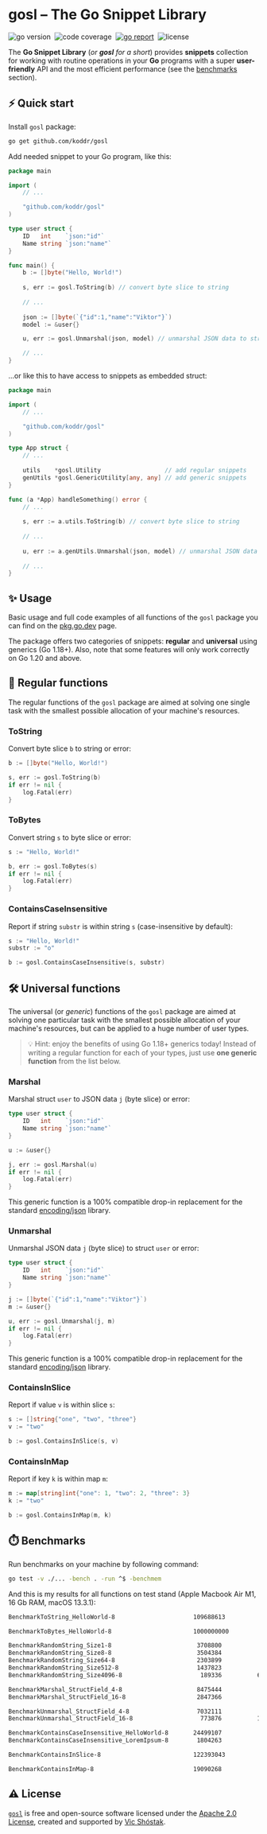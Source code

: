 # gosl – The Go Snippet Library

<img src="https://img.shields.io/badge/Go-1.20+-00ADD8?style=for-the-badge&logo=go" alt="go version" />&nbsp;
<img src="https://img.shields.io/badge/code_coverage-98%25-success?style=for-the-badge&logo=none" alt="code coverage" />&nbsp;
<a href="https://goreportcard.com/report/github.com/koddr/gosl" target="_blank"><img src="https://img.shields.io/badge/Go_report-A+-success?style=for-the-badge&logo=none" alt="go report" /></a>&nbsp;
<img src="https://img.shields.io/badge/license-Apache_2.0-red?style=for-the-badge&logo=none" alt="license" />

The **Go Snippet Library** (_or **gosl** for a short_) provides **snippets** 
collection for working with routine operations in your **Go** programs with 
a super **user-friendly** API and the most efficient performance (see the 
[benchmarks](https://github.com/koddr/gosl/tree/main#%EF%B8%8F-benchmarks) section).

## ⚡️ Quick start

Install `gosl` package:

```bash
go get github.com/koddr/gosl
```

Add needed snippet to your Go program, like this:

```go
package main

import (
    // ...

    "github.com/koddr/gosl"
)

type user struct {
    ID   int    `json:"id"`
    Name string `json:"name"`
}

func main() {
    b := []byte("Hello, World!")
    
    s, err := gosl.ToString(b) // convert byte slice to string
    
    // ...
    
    json := []byte(`{"id":1,"name":"Viktor"}`)
    model := &user{}

    u, err := gosl.Unmarshal(json, model) // unmarshal JSON data to struct

    // ...
}
```

...or like this to have access to snippets as embedded struct:

```go
package main

import (
    // ...

    "github.com/koddr/gosl"
)

type App struct {
    // ...
    
    utils    *gosl.Utility                  // add regular snippets
    genUtils *gosl.GenericUtility[any, any] // add generic snippets
}

func (a *App) handleSomething() error {
    // ...
    
    s, err := a.utils.ToString(b) // convert byte slice to string
    
    // ...
    
    u, err := a.genUtils.Unmarshal(json, model) // unmarshal JSON data to struct
    
    // ...
}
```

## ✨ Usage

Basic usage and full code examples of all functions of the `gosl` package you can find on the [pkg.go.dev](https://pkg.go.dev/github.com/koddr/gosl) page.

The package offers two categories of snippets: **regular** and **universal** using generics (Go 1.18+). Also, note that some features will only work correctly on Go 1.20 and above.

## 🔨 Regular functions

The regular functions of the `gosl` package are aimed at solving one single 
task with the smallest possible allocation of your machine's resources.

### ToString

Convert byte slice `b` to string or error:

```go
b := []byte("Hello, World!")

s, err := gosl.ToString(b)
if err != nil {
    log.Fatal(err)
}
```

### ToBytes

Convert string `s` to byte slice or error:

```go
s := "Hello, World!"

b, err := gosl.ToBytes(s)
if err != nil {
    log.Fatal(err)
}
```

### ContainsCaseInsensitive

Report if string `substr` is within string `s` (case-insensitive by default):

```go
s := "Hello, World!"
substr := "o"

b := gosl.ContainsCaseInsensitive(s, substr)
```

## 🛠️ Universal functions

The universal (or _generic_) functions of the `gosl` package are aimed at solving one 
particular task with the smallest possible allocation of your machine's 
resources, but can be applied to a huge number of user types.

> 💡 Hint: enjoy the benefits of using Go 1.18+ generics today! Instead of 
> writing a regular function for each of your types, just use **one generic 
> function** from the list below.

### Marshal

Marshal struct `user` to JSON data `j` (byte slice) or error:

```go
type user struct {
    ID   int    `json:"id"`
    Name string `json:"name"`
}

u := &user{}

j, err := gosl.Marshal(u)
if err != nil {
    log.Fatal(err)
}
```

This generic function is a 100% compatible drop-in replacement for the standard 
[encoding/json](https://pkg.go.dev/encoding/json) library.

### Unmarshal

Unmarshal JSON data `j` (byte slice) to struct `user` or error:

```go
type user struct {
    ID   int    `json:"id"`
    Name string `json:"name"`
}

j := []byte(`{"id":1,"name":"Viktor"}`)
m := &user{}

u, err := gosl.Unmarshal(j, m)
if err != nil {
    log.Fatal(err)
}
```

This generic function is a 100% compatible drop-in replacement for the standard 
[encoding/json](https://pkg.go.dev/encoding/json) library.

### ContainsInSlice

Report if value `v` is within slice `s`:

```go
s := []string{"one", "two", "three"}
v := "two"

b := gosl.ContainsInSlice(s, v)
```

### ContainsInMap

Report if key `k` is within map `m`:

```go
m := map[string]int{"one": 1, "two": 2, "three": 3}
k := "two"

b := gosl.ContainsInMap(m, k)
```

## ⏱️ Benchmarks

Run benchmarks on your machine by following command:

```bash
go test -v ./... -bench . -run ^$ -benchmem
```

And this is my results for all functions on test stand (Apple Macbook 
Air M1, 16 Gb RAM, macOS 13.3.1):

```bash
BenchmarkToString_HelloWorld-8                  	109688613	        10.58 ns/op	      16 B/op	       1 allocs/op

BenchmarkToBytes_HelloWorld-8                   	1000000000	       0.6284 ns/op	       0 B/op	       0 allocs/op

BenchmarkRandomString_Size1-8                   	 3708800	       324.4 ns/op	       6 B/op	       3 allocs/op
BenchmarkRandomString_Size8-8                   	 3504384	       342.5 ns/op	      24 B/op	       3 allocs/op
BenchmarkRandomString_Size64-8                  	 2303899	       517.5 ns/op	     160 B/op	       3 allocs/op
BenchmarkRandomString_Size512-8                 	 1437823	       833.8 ns/op	    1280 B/op	       3 allocs/op
BenchmarkRandomString_Size4096-8                	  189336	      6255 ns/op	   10240 B/op	       3 allocs/op

BenchmarkMarshal_StructField_4-8                	 8475444	       141.2 ns/op	      48 B/op	       3 allocs/op
BenchmarkMarshal_StructField_16-8               	 2847366	       421.5 ns/op	     192 B/op	       3 allocs/op

BenchmarkUnmarshal_StructField_4-8              	 7032111	       169.9 ns/op	      32 B/op	       3 allocs/op
BenchmarkUnmarshal_StructField_16-8             	  773876	      1553 ns/op	     864 B/op	      45 allocs/op

BenchmarkContainsCaseInsensitive_HelloWorld-8   	24499107	        48.53 ns/op	      16 B/op	       1 allocs/op
BenchmarkContainsCaseInsensitive_LoremIpsum-8   	 1804263	       663.4 ns/op	     448 B/op	       1 allocs/op

BenchmarkContainsInSlice-8                      	122393043	        9.817 ns/op	       0 B/op	       0 allocs/op

BenchmarkContainsInMap-8                        	19090268	        62.58 ns/op	       0 B/op	       0 allocs/op
```

## ⚠️ License

[`gosl`](https://github.com/koddr/gosl) is free and open-source software 
licensed under the [Apache 2.0 License](LICENSE), created and supported by
[Vic Shóstak](https://github.com/koddr).
